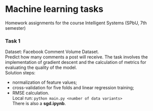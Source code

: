 # Machine learning tasks
Homework assignments for the course Intelligent Systems (SPbU, 7th semester)

### Task 1
Dataset: Facebook Comment Volume Dataset.  
Predict how many comments a post will receive. The task involves the implementation of gradient descent and the calculation of metrics for evaluating the quality of the model.  
Solution steps:  
* normalization of feature values;  
* cross-validation for five folds and linear regression training;  
* RMSE calculation.  
Local run: `python main.py <number of data variants>`  
There is also a **sgd.ipynb**. 

